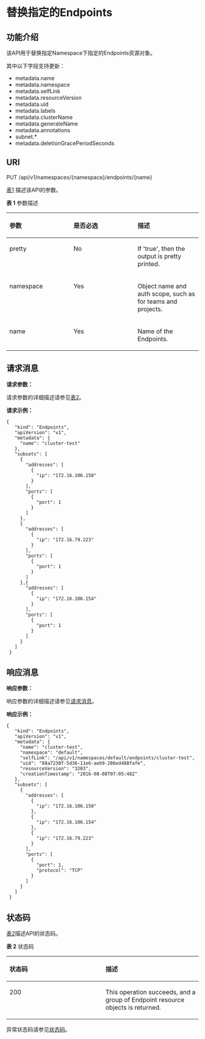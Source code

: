 # 替换指定的Endpoints<a name="cce_02_0062"></a>

## 功能介绍<a name="sc37501af9b7044f4ae092cb00715a785"></a>

该API用于替换指定Namespace下指定的Endpoints资源对象。

其中以下字段支持更新：

-   metadata.name
-   metadata.namespace
-   metadata.selfLink
-   metadata.resourceVersion
-   metadata.uid
-   metadata.labels
-   metadata.clusterName
-   metadata.generateName
-   metadata.annotations
-   subnet.\*
-   metadata.deletionGracePeriodSeconds

## URI<a name="s86f7cb5e4d6541d0914295e89856a8f2"></a>

PUT /api/v1/namespaces/\{namespace\}/endpoints/\{name\}

[表1](#zh-cn_topic_0079614957_table31235479)  描述该API的参数。

**表 1**  参数描述

<a name="zh-cn_topic_0079614957_table31235479"></a>
<table><thead align="left"><tr id="zh-cn_topic_0079614957_row3156250"><th class="cellrowborder" valign="top" width="33.33333333333333%" id="mcps1.2.4.1.1"><p id="zh-cn_topic_0079614957_p54329699"><a name="zh-cn_topic_0079614957_p54329699"></a><a name="zh-cn_topic_0079614957_p54329699"></a>参数</p>
</th>
<th class="cellrowborder" valign="top" width="33.33333333333333%" id="mcps1.2.4.1.2"><p id="p811366201648"><a name="p811366201648"></a><a name="p811366201648"></a>是否必选</p>
</th>
<th class="cellrowborder" valign="top" width="33.33333333333333%" id="mcps1.2.4.1.3"><p id="p65720655201648"><a name="p65720655201648"></a><a name="p65720655201648"></a>描述</p>
</th>
</tr>
</thead>
<tbody><tr id="zh-cn_topic_0079614957_row45300995"><td class="cellrowborder" valign="top" width="33.33333333333333%" headers="mcps1.2.4.1.1 "><p id="zh-cn_topic_0079614957_p45501950"><a name="zh-cn_topic_0079614957_p45501950"></a><a name="zh-cn_topic_0079614957_p45501950"></a>pretty</p>
</td>
<td class="cellrowborder" valign="top" width="33.33333333333333%" headers="mcps1.2.4.1.2 "><p id="zh-cn_topic_0079614957_p61779338"><a name="zh-cn_topic_0079614957_p61779338"></a><a name="zh-cn_topic_0079614957_p61779338"></a>No</p>
</td>
<td class="cellrowborder" valign="top" width="33.33333333333333%" headers="mcps1.2.4.1.3 "><p id="zh-cn_topic_0079614957_p38070478"><a name="zh-cn_topic_0079614957_p38070478"></a><a name="zh-cn_topic_0079614957_p38070478"></a>If 'true', then the output is pretty printed.</p>
</td>
</tr>
<tr id="zh-cn_topic_0079614957_row18472885"><td class="cellrowborder" valign="top" width="33.33333333333333%" headers="mcps1.2.4.1.1 "><p id="zh-cn_topic_0079614957_p19908716"><a name="zh-cn_topic_0079614957_p19908716"></a><a name="zh-cn_topic_0079614957_p19908716"></a>namespace</p>
</td>
<td class="cellrowborder" valign="top" width="33.33333333333333%" headers="mcps1.2.4.1.2 "><p id="zh-cn_topic_0079614957_p1993291"><a name="zh-cn_topic_0079614957_p1993291"></a><a name="zh-cn_topic_0079614957_p1993291"></a>Yes</p>
</td>
<td class="cellrowborder" valign="top" width="33.33333333333333%" headers="mcps1.2.4.1.3 "><p id="zh-cn_topic_0079614957_p27238907"><a name="zh-cn_topic_0079614957_p27238907"></a><a name="zh-cn_topic_0079614957_p27238907"></a>Object name and auth scope, such as for teams and projects.</p>
</td>
</tr>
<tr id="zh-cn_topic_0079614957_row43823577"><td class="cellrowborder" valign="top" width="33.33333333333333%" headers="mcps1.2.4.1.1 "><p id="zh-cn_topic_0079614957_p60048837"><a name="zh-cn_topic_0079614957_p60048837"></a><a name="zh-cn_topic_0079614957_p60048837"></a>name</p>
</td>
<td class="cellrowborder" valign="top" width="33.33333333333333%" headers="mcps1.2.4.1.2 "><p id="zh-cn_topic_0079614957_p32117589"><a name="zh-cn_topic_0079614957_p32117589"></a><a name="zh-cn_topic_0079614957_p32117589"></a>Yes</p>
</td>
<td class="cellrowborder" valign="top" width="33.33333333333333%" headers="mcps1.2.4.1.3 "><p id="zh-cn_topic_0079614957_p51387889"><a name="zh-cn_topic_0079614957_p51387889"></a><a name="zh-cn_topic_0079614957_p51387889"></a>Name of the Endpoints.</p>
</td>
</tr>
</tbody>
</table>

## 请求消息<a name="zh-cn_topic_0079614957_ref458707209"></a>

**请求参数：**

请求参数的详细描述请参见[表2](创建Endpoints.md#zh-cn_topic_0079614955_ref458759912)。

**请求示例：**

```
{ 
   "kind": "Endpoints", 
   "apiVersion": "v1", 
   "metadata": { 
     "name": "cluster-test" 
   }, 
   "subsets": [ 
     { 
       "addresses": [ 
         { 
           "ip": "172.16.106.150" 
         } 
       ], 
       "ports": [ 
         { 
           "port": 1 
         } 
       ] 
     }, 
     { 
       "addresses": [ 
         { 
           "ip": "172.16.79.223" 
         } 
       ], 
       "ports": [ 
         { 
           "port": 1 
         } 
       ] 
     },{ 
       "addresses": [ 
         { 
           "ip": "172.16.106.154" 
         } 
       ], 
       "ports": [ 
         { 
           "port": 1 
         } 
       ] 
     } 
   ] 
 }
```

## 响应消息<a name="s53cdaea7a7a849248695c65ad5d83aa2"></a>

**响应参数：**

响应参数的详细描述请参见[请求消息](#zh-cn_topic_0079614957_ref458707209)。

**响应示例：**

```
{ 
   "kind": "Endpoints", 
   "apiVersion": "v1", 
   "metadata": { 
     "name": "cluster-test", 
     "namespace": "default", 
     "selfLink": "/api/v1/namespaces/default/endpoints/cluster-test", 
     "uid": "88a7230f-5d36-11e6-aeb9-286ed488fafe", 
     "resourceVersion": "3203", 
     "creationTimestamp": "2016-08-08T07:05:48Z" 
   }, 
   "subsets": [ 
     { 
       "addresses": [ 
         { 
           "ip": "172.16.106.150" 
         }, 
         { 
           "ip": "172.16.106.154" 
         }, 
         { 
           "ip": "172.16.79.223" 
         } 
       ], 
       "ports": [ 
         { 
           "port": 1, 
           "protocol": "TCP" 
         } 
       ] 
     } 
   ] 
 }
```

## 状态码<a name="s3fa127a04c544cefb712cbbcb09fc524"></a>

[表2](#zh-cn_topic_0079614957_table12683857)描述API的状态码。

**表 2**  状态码

<a name="zh-cn_topic_0079614957_table12683857"></a>
<table><thead align="left"><tr id="zh-cn_topic_0079614957_row49320909"><th class="cellrowborder" valign="top" width="50%" id="mcps1.2.3.1.1"><p id="p12685718201648"><a name="p12685718201648"></a><a name="p12685718201648"></a>状态码</p>
</th>
<th class="cellrowborder" valign="top" width="50%" id="mcps1.2.3.1.2"><p id="p20910256201648"><a name="p20910256201648"></a><a name="p20910256201648"></a>描述</p>
</th>
</tr>
</thead>
<tbody><tr id="zh-cn_topic_0079614957_row41609976"><td class="cellrowborder" valign="top" width="50%" headers="mcps1.2.3.1.1 "><p id="zh-cn_topic_0079614957_p14964925"><a name="zh-cn_topic_0079614957_p14964925"></a><a name="zh-cn_topic_0079614957_p14964925"></a>200</p>
</td>
<td class="cellrowborder" valign="top" width="50%" headers="mcps1.2.3.1.2 "><p id="zh-cn_topic_0079614957_p4199435"><a name="zh-cn_topic_0079614957_p4199435"></a><a name="zh-cn_topic_0079614957_p4199435"></a>This operation succeeds, and a group of Endpoint resource objects is returned.</p>
</td>
</tr>
</tbody>
</table>

异常状态码请参见[状态码](状态码.md)。

